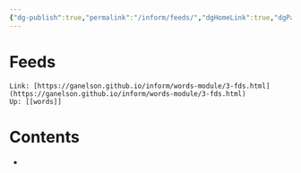 ```yaml
---
{"dg-publish":true,"permalink":"/inform/feeds/","dgHomeLink":true,"dgPassFrontmatter":false}
---
```


# Feeds
```ad-info
Link: [https://ganelson.github.io/inform/words-module/3-fds.html](https://ganelson.github.io/inform/words-module/3-fds.html)
Up: [[words]]
```



# Contents
- 